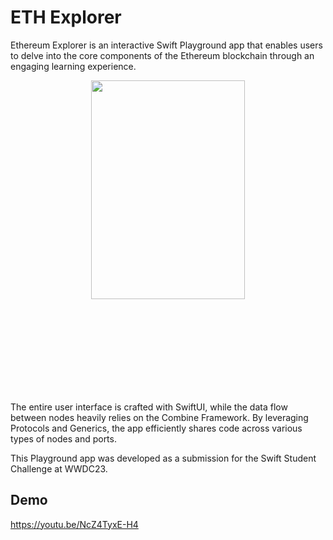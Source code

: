 # ETH Explorer

Ethereum Explorer is an interactive Swift Playground app that enables users to delve into the core components of the Ethereum blockchain through an engaging learning experience.

<p align="center" width="100%">
    <img width="70%" style="max-height:500px" src="https://github.com/alessionossa/eth-explorer-wwdc23/assets/17525117/f6132d2f-a373-4f59-a6f4-18308c2faaa2">
</p>


The entire user interface is crafted with SwiftUI, while the data flow between nodes heavily relies on the Combine Framework. By leveraging Protocols and Generics, the app efficiently shares code across various types of nodes and ports.

This Playground app was developed as a submission for the Swift Student Challenge at WWDC23.

## Demo
https://youtu.be/NcZ4TyxE-H4
